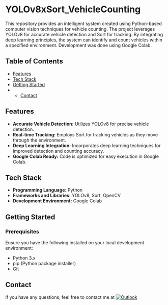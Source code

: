 # YOLOv8xSort_VehicleCounting

This repository provides an intelligent system created using Python-based computer vision techniques for vehicle counting. The project leverages YOLOv8 for accurate vehicle detection and Sort for tracking. By integrating deep learning principles, the system can identify and count vehicles within a specified environment. Development was done using Google Colab.

## Table of Contents

- [Features](#features)
- [Tech Stack](#tech-stack)
- [Getting Started](#getting-started)
- - [Contact](#contact)


## Features

- **Accurate Vehicle Detection:** Utilizes YOLOv8 for precise vehicle detection.
- **Real-time Tracking:** Employs Sort for tracking vehicles as they move through the environment.
- **Deep Learning Integration:** Incorporates deep learning techniques for improved detection and counting accuracy.
- **Google Colab Ready:** Code is optimized for easy execution in Google Colab.

## Tech Stack

- **Programming Language:** Python
- **Frameworks and Libraries:** YOLOv8, Sort, OpenCV
- **Development Environment:** Google Colab

## Getting Started

### Prerequisites

Ensure you have the following installed on your local development environment:

- Python 3.x
- pip (Python package installer)
- Git

## Contact
If you have any questions, feel free to contact me at 
[![Outlook](https://img.shields.io/badge/-outlook?style=social&logo=minutemailer&logoColor=blue&label=mohamedfedi.letaief%40eniso.u-sousse.tn&color=grey)](mailto:mohamedfedi.letaief@eniso.u-sousse.tn)
